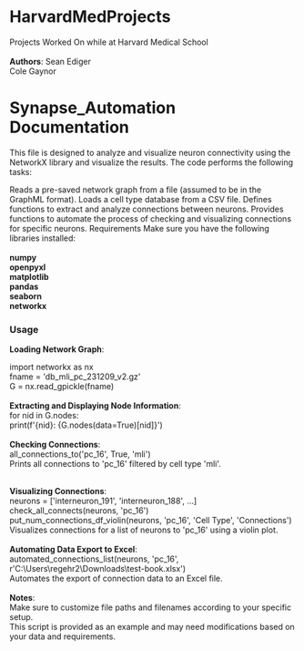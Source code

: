 # HarvardMedProjects
Projects Worked On while at Harvard Medical School<br /><br />
**Authors**:
Sean Ediger<br />
Cole Gaynor<br />

# Synapse_Automation Documentation
This file is designed to analyze and visualize neuron connectivity using the NetworkX library and visualize the results. The code performs the following tasks:

Reads a pre-saved network graph from a file (assumed to be in the GraphML format).
Loads a cell type database from a CSV file.
Defines functions to extract and analyze connections between neurons.
Provides functions to automate the process of checking and visualizing connections for specific neurons.
Requirements
Make sure you have the following libraries installed:<br />
<br />
**numpy**<br />
**openpyxl**<br />
**matplotlib**<br />
**pandas**<br />
**seaborn**<br />
**networkx**<br />


### Usage
**Loading Network Graph**:<br />

import networkx as nx<br />
fname = 'db_mli_pc_231209_v2.gz'<br />
G = nx.read_gpickle(fname)<br />
<br />
**Extracting and Displaying Node Information**:<br />
for nid in G.nodes:<br />
    print(f'{nid}: {G.nodes(data=True)[nid]}')<br />
<br />
**Checking Connections**:<br />
all_connections_to('pc_16', True, 'mli')<br />
Prints all connections to 'pc_16' filtered by cell type 'mli'.<br />
<br />

**Visualizing Connections**:<br />
neurons = ['interneuron_191', 'interneuron_188', ...]<br />
check_all_connects(neurons, 'pc_16')<br />
put_num_connections_df_violin(neurons, 'pc_16', 'Cell Type', 'Connections')<br />
Visualizes connections for a list of neurons to 'pc_16' using a violin plot.<br />
<br />
**Automating Data Export to Excel**:<br />
automated_connections_list(neurons, 'pc_16', r'C:\Users\regehr2\Downloads\test-book.xlsx')<br />
Automates the export of connection data to an Excel file.<br />
<br />
**Notes**:<br />
Make sure to customize file paths and filenames according to your specific setup.<br />
This script is provided as an example and may need modifications based on your data and requirements.<br />
